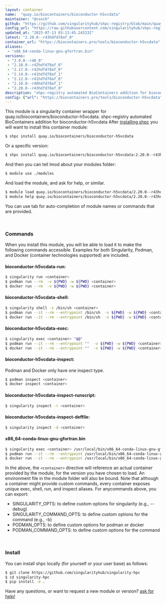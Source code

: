 ```yaml
---
layout: container
name:  "quay.io/biocontainers/bioconductor-h5vcdata"
maintainer: "@vsoch"
github: "https://github.com/singularityhub/shpc-registry/blob/main/quay.io/biocontainers/bioconductor-h5vcdata/container.yaml"
config_url: "https://raw.githubusercontent.com/singularityhub/shpc-registry/main/quay.io/biocontainers/bioconductor-h5vcdata/container.yaml"
updated_at: "2023-07-13 03:13:45.243232"
latest: "2.20.0--r43hdfd78af_0"
container_url: "https://biocontainers.pro/tools/bioconductor-h5vcdata"
aliases:
 - "x86_64-conda-linux-gnu-gfortran.bin"
versions:
 - "2.9.0--r40_0"
 - "2.18.0--r42hdfd78af_0"
 - "2.17.0--r42hdfd78af_0"
 - "2.14.0--r41hdfd78af_1"
 - "2.12.0--r41hdfd78af_0"
 - "2.10.0--r40hdfd78af_1"
 - "2.20.0--r43hdfd78af_0"
description: "shpc-registry automated BioContainers addition for bioconductor-h5vcdata"
config: {"url": "https://biocontainers.pro/tools/bioconductor-h5vcdata", "maintainer": "@vsoch", "description": "shpc-registry automated BioContainers addition for bioconductor-h5vcdata", "latest": {"2.20.0--r43hdfd78af_0": "sha256:22a9822bd7ebd7722ade6406cf24b0fccbe1e3cd3a7e0d73c59d3ce7feaae271"}, "tags": {"2.9.0--r40_0": "sha256:3491c0f8728c3afa2c1f309c1659397097d987e7d3831b93b958ec2b6eeab8c9", "2.18.0--r42hdfd78af_0": "sha256:8305e68b25558f63b6ffc15fd11bbeca0405440e618e8b35c01028c3ec7a32d6", "2.17.0--r42hdfd78af_0": "sha256:483a2dd4974a7cfa3b9cd11921d56a00fb8934df231739b6c1b83556c1883ae2", "2.14.0--r41hdfd78af_1": "sha256:aafc081e8cabb512dea4ebfd3722744547a06064c7f3555563593b7322370ec8", "2.12.0--r41hdfd78af_0": "sha256:c39215130ec727dc4c4062418657dfdf4917340c689bed07dea3d1c04f023060", "2.10.0--r40hdfd78af_1": "sha256:5b66d834739d4e8f868fa580152055aaddff32fcfe3d914002f96d349566c890", "2.20.0--r43hdfd78af_0": "sha256:22a9822bd7ebd7722ade6406cf24b0fccbe1e3cd3a7e0d73c59d3ce7feaae271"}, "docker": "quay.io/biocontainers/bioconductor-h5vcdata", "aliases": {"x86_64-conda-linux-gnu-gfortran.bin": "/usr/local/bin/x86_64-conda-linux-gnu-gfortran.bin"}}
---
```


This module is a singularity container wrapper for quay.io/biocontainers/bioconductor-h5vcdata.
shpc-registry automated BioContainers addition for bioconductor-h5vcdata
After [installing shpc](#install) you will want to install this container module:


```bash
$ shpc install quay.io/biocontainers/bioconductor-h5vcdata
```

Or a specific version:

```bash
$ shpc install quay.io/biocontainers/bioconductor-h5vcdata:2.20.0--r43hdfd78af_0
```

And then you can tell lmod about your modules folder:

```bash
$ module use ./modules
```

And load the module, and ask for help, or similar.

```bash
$ module load quay.io/biocontainers/bioconductor-h5vcdata/2.20.0--r43hdfd78af_0
$ module help quay.io/biocontainers/bioconductor-h5vcdata/2.20.0--r43hdfd78af_0
```

You can use tab for auto-completion of module names or commands that are provided.

<br>

### Commands

When you install this module, you will be able to load it to make the following commands accessible.
Examples for both Singularity, Podman, and Docker (container technologies supported) are included.

#### bioconductor-h5vcdata-run:

```bash
$ singularity run <container>
$ podman run --rm  -v ${PWD} -w ${PWD} <container>
$ docker run --rm  -v ${PWD} -w ${PWD} <container>
```

#### bioconductor-h5vcdata-shell:

```bash
$ singularity shell -s /bin/sh <container>
$ podman run --it --rm --entrypoint /bin/sh  -v ${PWD} -w ${PWD} <container>
$ docker run --it --rm --entrypoint /bin/sh  -v ${PWD} -w ${PWD} <container>
```

#### bioconductor-h5vcdata-exec:

```bash
$ singularity exec <container> "$@"
$ podman run --it --rm --entrypoint ""  -v ${PWD} -w ${PWD} <container> "$@"
$ docker run --it --rm --entrypoint ""  -v ${PWD} -w ${PWD} <container> "$@"
```

#### bioconductor-h5vcdata-inspect:

Podman and Docker only have one inspect type.

```bash
$ podman inspect <container>
$ docker inspect <container>
```

#### bioconductor-h5vcdata-inspect-runscript:

```bash
$ singularity inspect -r <container>
```

#### bioconductor-h5vcdata-inspect-deffile:

```bash
$ singularity inspect -d <container>
```


#### x86_64-conda-linux-gnu-gfortran.bin

```bash
$ singularity exec <container> /usr/local/bin/x86_64-conda-linux-gnu-gfortran.bin
$ podman run --it --rm --entrypoint /usr/local/bin/x86_64-conda-linux-gnu-gfortran.bin   -v ${PWD} -w ${PWD} <container> -c " $@"
$ docker run --it --rm --entrypoint /usr/local/bin/x86_64-conda-linux-gnu-gfortran.bin   -v ${PWD} -w ${PWD} <container> -c " $@"
```



In the above, the `<container>` directive will reference an actual container provided
by the module, for the version you have chosen to load. An environment file in the
module folder will also be bound. Note that although a container
might provide custom commands, every container exposes unique exec, shell, run, and
inspect aliases. For anycommands above, you can export:

 - SINGULARITY_OPTS: to define custom options for singularity (e.g., --debug)
 - SINGULARITY_COMMAND_OPTS: to define custom options for the command (e.g., -b)
 - PODMAN_OPTS: to define custom options for podman or docker
 - PODMAN_COMMAND_OPTS: to define custom options for the command

<br>

### Install

You can install shpc locally (for yourself or your user base) as follows:

```bash
$ git clone https://github.com/singularityhub/singularity-hpc
$ cd singularity-hpc
$ pip install -e .
```

Have any questions, or want to request a new module or version? [ask for help!](https://github.com/singularityhub/singularity-hpc/issues)